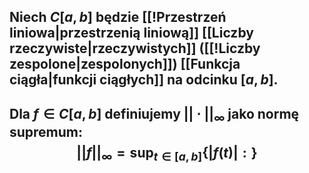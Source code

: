 ## Niech $C[a,b]$ będzie [[!Przestrzeń liniowa|przestrzenią liniową]] [[Liczby rzeczywiste|rzeczywistych]] ([[!Liczby zespolone|zespolonych]]) [[Funkcja ciągła|funkcji ciągłych]] na odcinku $[a,b]$. 
## Dla $f\in{}C[a,b]$ definiujemy $||\cdot||_\infty$ jako normę supremum:$$||f||_{\infty}=\sup_{t\in{}[a,b]}\{|f(t)|:\}$$
